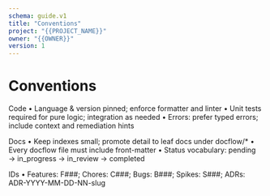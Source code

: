```yaml
---
schema: guide.v1
title: "Conventions"
project: "{{PROJECT_NAME}}"
owner: "{{OWNER}}"
version: 1
---
```


# Conventions

Code
 • Language & version pinned; enforce formatter and linter
 • Unit tests required for pure logic; integration as needed
 • Errors: prefer typed errors; include context and remediation hints

Docs
 • Keep indexes small; promote detail to leaf docs under docflow/*
 • Every docflow file must include front-matter
 • Status vocabulary: pending → in_progress → in_review → completed

IDs
 • Features: F###; Chores: C###; Bugs: B###; Spikes: S###; ADRs: ADR-YYYY-MM-DD-NN-slug
